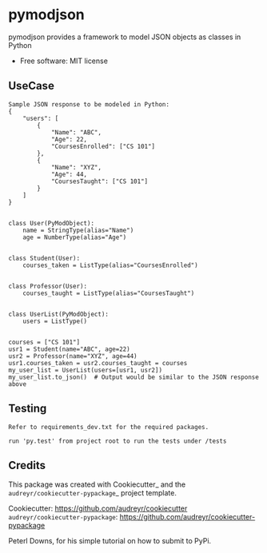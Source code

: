 pymodjson
===============================

pymodjson provides a framework to model JSON objects as classes in Python


* Free software: MIT license


## UseCase

```
Sample JSON response to be modeled in Python:
{
    "users": [
        {
            "Name": "ABC",
            "Age": 22,
            "CoursesEnrolled": ["CS 101"]
        },
        {
            "Name": "XYZ",
            "Age": 44,
            "CoursesTaught": ["CS 101"]
        }
    ]
}


class User(PyModObject):
    name = StringType(alias="Name")
    age = NumberType(alias="Age")


class Student(User):
    courses_taken = ListType(alias="CoursesEnrolled")


class Professor(User):
    courses_taught = ListType(alias="CoursesTaught")


class UserList(PyModObject):
    users = ListType()


courses = ["CS 101"]
usr1 = Student(name="ABC", age=22)
usr2 = Professor(name="XYZ", age=44)
usr1.courses_taken = usr2.courses_taught = courses
my_user_list = UserList(users=[usr1, usr2])
my_user_list.to_json()  # Output would be similar to the JSON response above
```


## Testing

```
Refer to requirements_dev.txt for the required packages.

run 'py.test' from project root to run the tests under /tests
```


## Credits


This package was created with Cookiecutter_ and the `audreyr/cookiecutter-pypackage`_ project template.

Cookiecutter: https://github.com/audreyr/cookiecutter
`audreyr/cookiecutter-pypackage`: https://github.com/audreyr/cookiecutter-pypackage

Peterl Downs, for his simple tutorial on how to submit to PyPi.

